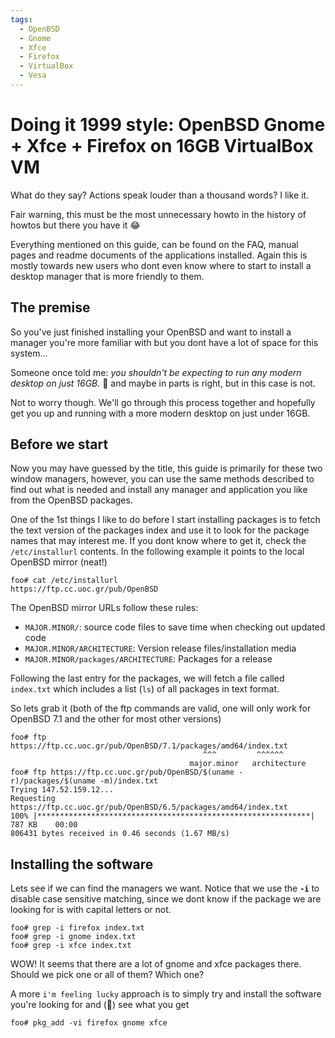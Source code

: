 ```yaml
---
tags:
  - OpenBSD
  - Gnome
  - Xfce
  - Firefox
  - VirtualBox
  - Vesa
---
```


# Doing it 1999 style: OpenBSD Gnome + Xfce + Firefox on 16GB VirtualBox VM
What do they say? Actions speak louder than a thousand words? I like it.

Fair warning, this must be the most unnecessary howto in the history of howtos but there you have it 😂

Everything mentioned on this guide, can be found on the FAQ, manual pages and readme documents of the applications installed. Again this is mostly towards new users who dont even know where to start to install a desktop manager that is more friendly to them.

## The premise
So you've just finished installing your OpenBSD and want to install a manager you're more familiar with but you dont have a lot of space for this system... 

Someone once told me: _you shouldn't be expecting to run any modern desktop on just 16GB._ 🤮 and maybe in parts is right, but in this case is not.

Not to worry though. We'll go through this process together and hopefully get you up and running with a more modern desktop on just under 16GB.

## Before we start
Now you may have guessed by the title, this guide is primarily for these two window managers, however, you can use the same methods described to find out what is needed and install any manager and application you like from the OpenBSD packages.

One of the 1st things I like to do before I start installing packages is to fetch the text version of the packages index and use it to look for the package names that may interest me. If you dont know where to get it, check the `/etc/installurl` contents. In the following example it points to the local OpenBSD mirror (neat!)
```shell
foo# cat /etc/installurl
https://ftp.cc.uoc.gr/pub/OpenBSD
```

The OpenBSD mirror URLs follow these rules:
* `MAJOR.MINOR/`: source code files to save time when checking out updated code
* `MAJOR.MINOR/ARCHITECTURE`: Version release files/installation media
* `MAJOR.MINOR/packages/ARCHITECTURE`: Packages for a release

Following the last entry for the packages, we will fetch a file called `index.txt` which includes a list (`ls`) of all packages in text format.

So lets grab it (both of the ftp commands are valid, one will only work for OpenBSD 7.1 and the other for most other versions)
```shell
foo# ftp https://ftp.cc.uoc.gr/pub/OpenBSD/7.1/packages/amd64/index.txt
                                           ^^^         ^^^^^^
                                        major.minor   architecture
foo# ftp https://ftp.cc.uoc.gr/pub/OpenBSD/$(uname -r)/packages/$(uname -m)/index.txt
Trying 147.52.159.12...
Requesting https://ftp.cc.uoc.gr/pub/OpenBSD/6.5/packages/amd64/index.txt
100% |*************************************************************|   787 KB    00:00    
806431 bytes received in 0.46 seconds (1.67 MB/s)
```

## Installing the software
Lets see if we can find the managers we want. Notice that we use the **`-i`** to disable case sensitive matching, since we dont know if the package we are looking for is with capital letters or not.
```shell
foo# grep -i firefox index.txt
foo# grep -i gnome index.txt
foo# grep -i xfce index.txt
```

WOW! It seems that there are a lot of gnome and xfce packages there. Should we pick one or all of them? Which one?



A more `i'm feeling lucky` approach is to simply try and install the software you're looking for and (🤞) see what you get
```shell
foo# pkg_add -vi firefox gnome xfce
```


